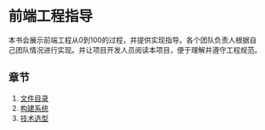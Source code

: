 # 前端工程指导

本书会展示前端工程从0到100的过程，并提供实现指导。各个团队负责人根据自己团队情况进行实现。并让项目开发人员阅读本项目，便于理解并遵守工程规范。


## 章节

1. [文件目录](./chapter/directory.md)
2. [构建系统](./chapter/build.md)
3. [技术选型](./chapter/technology-stack.md)
